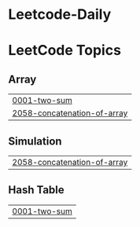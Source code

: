 # Leetcode-Daily

<!---LeetCode Topics Start-->
# LeetCode Topics
## Array
|  |
| ------- |
| [0001-two-sum](https://github.com/CharuliShirsath/Leetcode-Daily/tree/master/0001-two-sum) |
| [2058-concatenation-of-array](https://github.com/Ganesh-Nimbalkar/Leetcode-Daily/tree/master/2058-concatenation-of-array) |
## Simulation
|  |
| ------- |
| [2058-concatenation-of-array](https://github.com/Ganesh-Nimbalkar/Leetcode-Daily/tree/master/2058-concatenation-of-array) |
## Hash Table
|  |
| ------- |
| [0001-two-sum](https://github.com/CharuliShirsath/Leetcode-Daily/tree/master/0001-two-sum) |
<!---LeetCode Topics End-->
